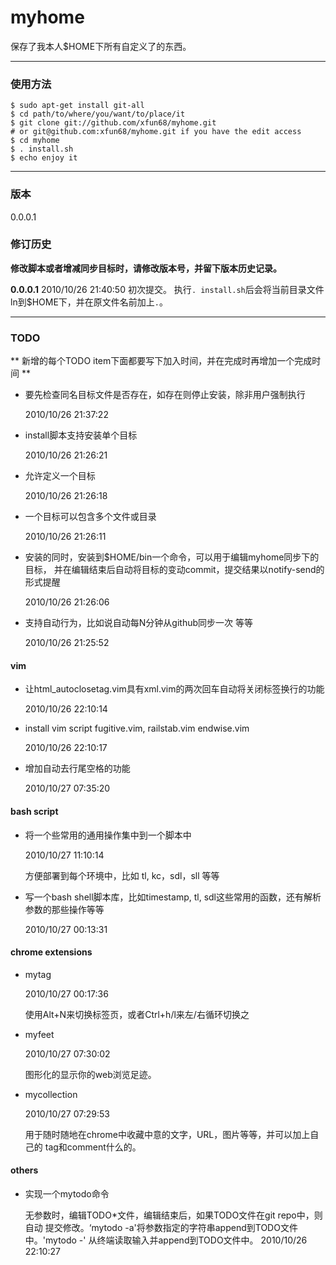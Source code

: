 # myhome

保存了我本人$HOME下所有自定义了的东西。

-------------------------------------------------------------------------

### 使用方法

    $ sudo apt-get install git-all
    $ cd path/to/where/you/want/to/place/it
    $ git clone git://github.com/xfun68/myhome.git 
    # or git@github.com:xfun68/myhome.git if you have the edit access
    $ cd myhome
    $ . install.sh
    $ echo enjoy it

-------------------------------------------------------------------------

### 版本

0.0.0.1

### 修订历史

**修改脚本或者增减同步目标时，请修改版本号，并留下版本历史记录。**

**0.0.0.1** 2010/10/26 21:40:50
    初次提交。
    执行`. install.sh`后会将当前目录文件ln到$HOME下，并在原文件名前加上`.`。

-------------------------------------------------------------------------

### TODO

** 新增的每个TODO item下面都要写下加入时间，并在完成时再增加一个完成时间 **

  * 要先检查同名目标文件是否存在，如存在则停止安装，除非用户强制执行

    2010/10/26 21:37:22

  * install脚本支持安装单个目标

    2010/10/26 21:26:21

  * 允许定义一个目标

    2010/10/26 21:26:18

  * 一个目标可以包含多个文件或目录

    2010/10/26 21:26:11

  * 安装的同时，安装到$HOME/bin一个命令，可以用于编辑myhome同步下的目标，
    并在编辑结束后自动将目标的变动commit，提交结果以notify-send的形式提醒

    2010/10/26 21:26:06

  * 支持自动行为，比如说自动每N分钟从github同步一次 等等

    2010/10/26 21:25:52

#### vim
  * 让html_autoclosetag.vim具有xml.vim的两次回车自动将关闭标签换行的功能

    2010/10/26 22:10:14

  * install vim script fugitive.vim, railstab.vim endwise.vim

    2010/10/26 22:10:17

  * 增加自动去行尾空格的功能

    2010/10/27 07:35:20

#### bash script

  * 将一个些常用的通用操作集中到一个脚本中

    2010/10/27 11:10:14

    方便部署到每个环境中，比如 tl, kc，sdl，sll 等等

  * 写一个bash shell脚本库，比如timestamp, tl, sdl这些常用的函数，还有解析
    参数的那些操作等等

    2010/10/27 00:13:31

#### chrome extensions

  * mytag

    2010/10/27 00:17:36

    使用Alt+N来切换标签页，或者Ctrl+h/l来左/右循环切换之

  * myfeet

    2010/10/27 07:30:02

    图形化的显示你的web浏览足迹。

  * mycollection

    2010/10/27 07:29:53

    用于随时随地在chrome中收藏中意的文字，URL，图片等等，并可以加上自己的
    tag和comment什么的。

#### others

  * 实现一个mytodo命令

    无参数时，编辑TODO*文件，编辑结束后，如果TODO文件在git repo中，则自动
    提交修改。‘mytodo -a'将参数指定的字符串append到TODO文件中。'mytodo -'
    从终端读取输入并append到TODO文件中。
    2010/10/26 22:10:27
